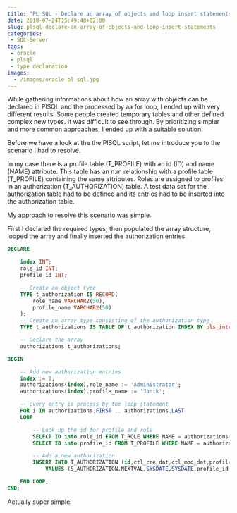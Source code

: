 ```yaml
---
title: "PL SQL - Declare an array of objects and loop insert statements"
date: 2018-07-24T15:49:48+02:00
slug: plsql-declare-an-array-of-objects-and-loop-insert-statements
categories:
 - SQL-Server
tags:
 - oracle
 - plsql
 - type declaration
images:
  - /images/oracle pl sql.jpg
---
```


While gathering informations about how an array with objects can be declared in PlSQL and the processed by aa for loop, I ended up with very different results. Some people created temporary tables and other defined complex new types. It was difficult to see through. By prioritizing simpler and more common approaches, I ended up with a suitable solution.

Before we have a look at the the PlSQL script, let me introduce you to the scenario I had to resolve.
<!--more-->

In my case there is a profile table (T_PROFILE) with an id (ID) and name (NAME) attribute. This table has an n:m relationship with a profile table (T_PROFILE) containing the same attributes. Roles are assigned to profiles in an authorization (T_AUTHORIZATION) table. A test data set for the authorization table had to be defined and its entries had to be inserted into the authorization table.

My approach to resolve this scenario was simple.

First I declared the required types, then populated the array structure, looped the array and finally inserted the authorization entries.

```sql
DECLARE

    index INT;
	role_id INT;
	profile_id INT;

    -- Create an object type
	TYPE t_authorization IS RECORD(
        role_name VARCHAR2(50),
        profile_name VARCHAR2(50)
	);
    -- Create an array type consisting of the authorization type
	TYPE t_authorizations IS TABLE OF t_authorization INDEX BY pls_integer;

    -- Declare the array
	authorizations t_authorizations;

BEGIN

	-- Add new authorization entries
	index := 1;
	authorizations(index).role_name := 'Administrator';
	authorizations(index).profile_name := 'Janik';

	-- Every entry is process by the loop statement
	FOR i IN authorizations.FIRST .. authorizations.LAST
	LOOP

        -- Look up the id for profile and role
		SELECT ID into role_id FROM T_ROLE WHERE NAME = authorizations(i).role_name;
		SELECT ID into profile_id FROM T_PROFILE WHERE NAME = authorizations(i).profile_name;

        -- Add a new authorization
		INSERT INTO T_AUTHORIZATION (id,ctl_cre_dat,ctl_mod_dat,profile_id,role_id)
			VALUES (S_AUTHORIZATION.NEXTVAL,SYSDATE,SYSDATE,profile_id,role_id);

	END LOOP;
END;
```

Actually super simple.
